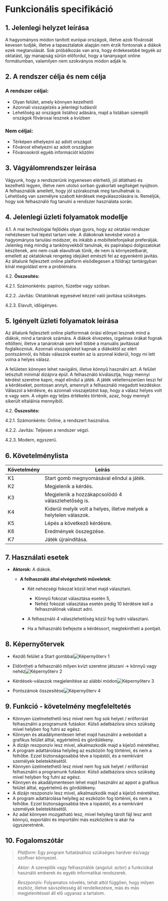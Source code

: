 # Funkcionális specifikáció

## 1. Jelenlegi helyzet leírása
A hagyományos módon tanított európai országok, illetve azok fővárosát kevesen tudják, illetve a tapasztalatok alapján nem érzik fontosnak a diákok ezek megtanulását. Sok próbálkozás van arra, hogy érdekesebbé tegyék az oktatást, így manapság sűrűn előfordul, hogy a tananyagot online formátumban, valamilyen nem szokványos módon adják le.

## 2. A rendszer célja és nem célja

### A rendszer céljai:
- Olyan felület, amely könnyen kezelhető
- Azonnali visszajelzés a jelenlegi tudásról
- Lehetőség az országok listához adására, majd a listában szereplő országok fővárosai lesznek a kvízben

### Nem céljai:
- Térképen elhelyezni az adott országot
- Fővárost elhelyezni az adott országban
- Fővárosokról egyéb információt közölni

## 3. Vágyálomrendszer leírása
Vágyunk, hogy a rendszerünk ingyenesen elérhető, jól átlátható és kezelhető legyen, illetve nem utolsó sorban gyakorlati segítséget nyújtson. A felhasználók amellett, hogy jól szórakoznak meg tanulhatnak is. Lehetőség van személyre szabott kérdések megválaszolására is. Reméljük, hogy sok felhasználó fog tanulni a rendszer használata során.

## 4. Jelenlegi üzleti folyamatok modellje
4.1. A mai technológiai fejlődés olyan gyors, hogy az oktatási rendszer nehézkesen tud lépést tartani vele. A diákoknak kevésbé vonzó a hagyományos tanulási módszer, és inkább a mobiltelefonjaikat preferálják. Jelenleg még mindig a tankönyvekből tanulnak, és papíralapú dolgozatokat készítenek, ami nem csak elavultnak tűnik, de nem is környezetbarát, emellett az oktatóknak rengeteg idejüket emészti fel az egyenkénti javítás. Az általunk fejlesztett online platform elsődlegesen a földrajz tantárgyban kínál megoldást erre a problémára.

4.2. **Összesítés:**

4.2.1. Számonkérés: papíron, füzetbe vagy szóban.

4.2.2. Javítás: Oktatóknak egyesével kézzel való javítása szükséges.

4.2.3. Elavult, időigényes.


## 5. Igényelt üzleti folyamatok leírása
Az általunk fejlesztett online platformnak óriási előnyei lesznek mind a diákok, mind a tanárok számára. A diákok élvezetes, izgalmas órákat fognak eltölteni, illetve a tanároknak sem kell többé a manuális javítással foglalkozniuk. Azonnali visszajelzést kapnak a diákoktól az elért pontszámról, és hibás válaszok esetén az is azonnal kiderül, hogy mi lett volna a helyes válasz.

A felületen könnyen lehet navigálni, illetve könnyű használni azt. A felület letisztult minimál dizájnra épül. A felhasználó kiválasztja, hogy mennyi kérdést szeretne kapni, majd elindul a játék. A játék véletlenszerűen teszi fel a kérdéseket, pontosan annyit, amennyit a felhasználó megadott kezdéskor. Válaszol a kérdésre, és azonnali visszajelzést kap, hogy a válasz helyes volt e vagy sem. A végén egy teljes értékelés történik, azaz, hogy mennyit sikerült eltalálnia mennyiből.

4.2. **Összesítés:**

4.2.1. Számonkérés: Online, a rendszert használva.

4.2.2. Javítás: Teljesen a rendszer végzi.

4.2.3. Modern, egyszerű.

## 6. Követelménylista
| Követelmény | Leírás                                                           |
|------------|------------------------------------------------------------------|
| K1         | Start gomb megnyomásával elindul a játék.                        |
| K2         | Megjelenik a kérdés.                                             |
| K3         | Megjelenik a hozzákapcsolódó 4 válaszlehetőség is.                |
| K4         | Kiderül melyik volt a helyes, illetve melyek a helytelen válaszok. |
| K5         | Lépés a következő kérdésre.                                       |
| K6         | Eredmények összegzése.                                            |
| K7         | Játék újraindítása.                                               |


## 7. Használati esetek
- **Aktorok:** A diákok.

  	 - **A felhasználó által elvégezhető műveletek**:

        -  Két nehézségi fokozat közül lehet majd választani.

  	         - Könnyű fokozat választása esetén 5,
  	         - Nehéz fokozat választása esetén pedig 10 kérdésre kell a felhasználónak választ adni.

  	    - A felhasználó 4 válaszlehetőség közül fog tudni választani.
  	    - Ha a felhasználó befejezte a kérdéssort,  megtekintheti a pontjait.

## 8. Képernyőtervek
- Kezdő felület a Start gombbal![Képernyőterv 1](kepernyoterv1.jpg)
  
- Eldöntheti a felhasználó milyen kvízt szeretne játszani -> könnyű vagy nehéz![Képernyőterv 2](kepernyoterv2.jpg)
- Kérdések-válaszok megjelenítése az alábbi módon![Képernyőterv 3](kepernyoterv3.jpg)
- Pontszámok összesítése![Képernyőterv 4](kepernyoterv4.jpg)

## 9. Funkció - követelmény megfeleltetés

* Könnyen üzelmetethető lesz mivel nem fog sok helyet / erőforrást felhasználni a programunk futáskor. Külső adatbázisra sincs szükség mivel helyben fog futni az egész.
* Könnyen és akadálymentesen lehet majd használni a weboldalt a grafikus felület álltal, egyértelmű és gördülékeny. 
* A dizájn reszponzív lesz mivel, alkalmazkodik majd a kijelző méretéhez. 
* A program adattárolása helyileg az eszközön fog történni, és nem a felhőbe. Ezzel biztonságosabbá téve a lopástól, és a nemkívánt személyek beletekitésétől.
* Könnyen üzelmetethető lesz mivel nem fog sok helyet / erőforrást felhasználni a programunk futáskor. Külső adatbázisra sincs szükség mivel helyben fog futni az egész.
* Könnyen és akadálymentesen lehet majd használni az appot a grafikus felület álltal, egyértelmű és gördülékeny. 
* A dizájn reszponzív lesz mivel, alkalmazkodik majd a kijelző méretéhez. 
* A program adattárolása helyileg az eszközön fog történni, és nem a felhőbe. Ezzel biztonságosabbá téve a lopástól, és a nemkívánt személyek beletekitésétől. 
* Az adat könnyen mozgatható lesz, mivel helyileg tárolt fájl lesz amit könnyü, exportálni és importálni más eszközökre is akár ha úgyszeretnénk.


## 10. Fogalomszótár
>*Platform:* Egy program futtatásához szükséges hardver és/vagy szoftver környezet.

>*Aktor:* A szereplők vagy felhasználók (angolul: actor) a funkciókat használó emberek és egyéb informatikai rendszerek.

>*Reszponzív:* Folyamatos növelés, tehát attól függően, hogy milyen eszköz, illetve sávszélesség áll rendelkezésre, más és más megjelenítéssel áll elő ugyanaz a tartalom.
